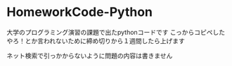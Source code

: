 # HomeworkCode-Python
大学のプログラミング演習の課題で出たpythonコードです こっからコピペしたやろ！とか言われないために締め切りから１週間したら上げます

ネット検索で引っかからないように問題の内容は書きません

